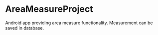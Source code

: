 # AreaMeasureProject

Android app providing area measure functionality.
Measurement can be saved in database. 
